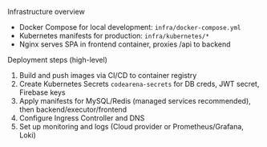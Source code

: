 Infrastructure overview

- Docker Compose for local development: `infra/docker-compose.yml`
- Kubernetes manifests for production: `infra/kubernetes/*`
- Nginx serves SPA in frontend container, proxies /api to backend

Deployment steps (high-level)

1. Build and push images via CI/CD to container registry
2. Create Kubernetes Secrets `codearena-secrets` for DB creds, JWT secret, Firebase keys
3. Apply manifests for MySQL/Redis (managed services recommended), then backend/executor/frontend
4. Configure Ingress Controller and DNS
5. Set up monitoring and logs (Cloud provider or Prometheus/Grafana, Loki)